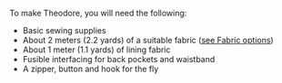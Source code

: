 To make Theodore, you will need the following:

- Basic sewing supplies
- About 2 meters (2.2 yards) of a suitable fabric ([see Fabric options](/docs/patterns/theo/fabric))
- About 1 meter (1.1 yards) of lining fabric
- Fusible interfacing for back pockets and waistband
- A zipper, button and hook for the fly

